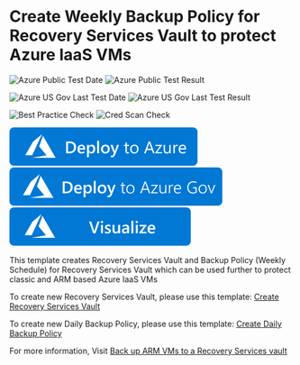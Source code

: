 # Create Weekly Backup Policy for Recovery Services Vault to protect Azure IaaS VMs

![Azure Public Test Date](https://azurequickstartsservice.blob.core.windows.net/badges/quickstarts/microsoft.recoveryservices/recovery-services-weekly-backup-policy-create/PublicLastTestDate.svg)
![Azure Public Test Result](https://azurequickstartsservice.blob.core.windows.net/badges/quickstarts/microsoft.recoveryservices/recovery-services-weekly-backup-policy-create/PublicDeployment.svg)

![Azure US Gov Last Test Date](https://azurequickstartsservice.blob.core.windows.net/badges/quickstarts/microsoft.recoveryservices/recovery-services-weekly-backup-policy-create/FairfaxLastTestDate.svg)
![Azure US Gov Last Test Result](https://azurequickstartsservice.blob.core.windows.net/badges/quickstarts/microsoft.recoveryservices/recovery-services-weekly-backup-policy-create/FairfaxDeployment.svg)

![Best Practice Check](https://azurequickstartsservice.blob.core.windows.net/badges/quickstarts/microsoft.recoveryservices/recovery-services-weekly-backup-policy-create/BestPracticeResult.svg)
![Cred Scan Check](https://azurequickstartsservice.blob.core.windows.net/badges/quickstarts/microsoft.recoveryservices/recovery-services-weekly-backup-policy-create/CredScanResult.svg)

[![Deploy To Azure](https://raw.githubusercontent.com/Azure/azure-quickstart-templates/master/1-CONTRIBUTION-GUIDE/images/deploytoazure.svg?sanitize=true)](https://portal.azure.com/#create/Microsoft.Template/uri/https%3A%2F%2Fraw.githubusercontent.com%2FAzure%2Fazure-quickstart-templates%2Fmaster%2Fquickstarts%2Fmicrosoft.recoveryservices%2Frecovery-services-weekly-backup-policy-create%2Fazuredeploy.json)  
[![Deploy To Azure US Gov](https://raw.githubusercontent.com/Azure/azure-quickstart-templates/master/1-CONTRIBUTION-GUIDE/images/deploytoazuregov.svg?sanitize=true)](https://portal.azure.us/#create/Microsoft.Template/uri/https%3A%2F%2Fraw.githubusercontent.com%2FAzure%2Fazure-quickstart-templates%2Fmaster%2Fquickstarts%2Fmicrosoft.recoveryservices%2Frecovery-services-weekly-backup-policy-create%2Fazuredeploy.json)
[![Visualize](https://raw.githubusercontent.com/Azure/azure-quickstart-templates/master/1-CONTRIBUTION-GUIDE/images/visualizebutton.svg?sanitize=true)](http://armviz.io/#/?load=https%3A%2F%2Fraw.githubusercontent.com%2FAzure%2Fazure-quickstart-templates%2Fmaster%2Fquickstarts%2Fmicrosoft.recoveryservices%2Frecovery-services-weekly-backup-policy-create%2Fazuredeploy.json)

This template creates Recovery Services Vault and Backup Policy (Weekly Schedule) for Recovery Services Vault which can be used further to protect classic and ARM based Azure IaaS VMs

To create new Recovery Services Vault, please use this template: [Create Recovery Services Vault](https://github.com/Azure/azure-quickstart-templates/tree/master/101-recovery-services-vault-create)

To create new Daily Backup Policy, please use this template: [Create Daily Backup Policy](https://github.com/Azure/azure-quickstart-templates/tree/master/101-recovery-services-daily-backup-policy-create)

For more information, Visit [Back up ARM VMs to a Recovery Services vault](https://azure.microsoft.com/en-us/documentation/articles/backup-azure-vms-first-look-arm/)


